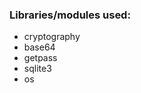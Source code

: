 
<!-- inspired by github.com/KalleHallden/pwManager -->

<!-- postgress database -->


### Libraries/modules used:
* cryptography
* base64
* getpass
* sqlite3
* os
